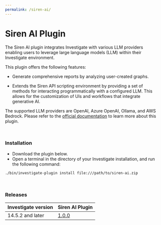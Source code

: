 ```yaml
---
permalink: /siren-ai/
---
```

# Siren AI Plugin
The Siren AI plugin integrates Investigate with various LLM providers enabling users to leverage large language models (LLM) within their Investigate environment.

This plugin offers the following features:

* Generate comprehensive reports by analyzing user-created graphs.

* Extends the Siren API scripting environment by providing a set of methods for interacting programmatically with a configured LLM. This allows for the customization of UIs and workflows that integrate generative AI.

The supported LLM providers are OpenAI, Azure OpenAI, Ollama, and AWS Bedrock. Please refer to the [official documentation](https://docs.siren.io/siren-ai/1.0/siren-ai/c_introduction.html) to learn more about this plugin.

<br />

### Installation
* Download the plugin below.
* Open a terminal in the directory of your Investigate installation, and run the following command:

```
./bin/investigate-plugin install file:///path/to/siren-ai.zip
```

<br />

### Releases

| Investigate version | Siren AI Plugin |
| --- | --- |
| 14.5.2 and later  | [1.0.0](https://download.support.siren.io/plugins/siren-ai/siren-ai-1.0.0.zip) |
